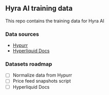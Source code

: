 ## Hyra AI training data

This repo contains the training data for Hyra AI

### Data sources

- [Hypurr](https://app.hypurr.fun/)
- [Hyperliquid Docs](https://hyperliquid.gitbook.io/hyperliquid-docs)


### Datasets roadmap

- [ ] Normalize data from Hypurr
- [ ] Price feed snapshots script
- [ ] Hyperliquid Docs